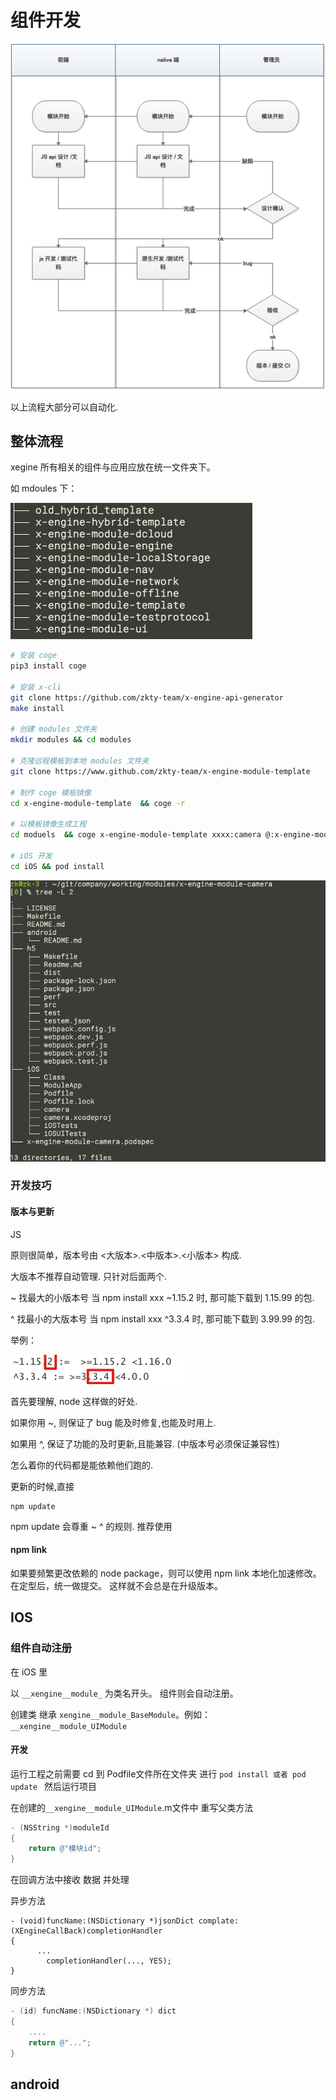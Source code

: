 # 组件开发



![image-20200831115529166](assets/image-20200831115529166.png)

以上流程大部分可以自动化. 



## 整体流程

xegine 所有相关的组件与应用应放在统一文件夹下。

如 mdoules 下：

![image-20200813135912005](assets/image-20200813135912005.png)



```bash
# 安装 coge
pip3 install coge

# 安装 x-cli 
git clone https://github.com/zkty-team/x-engine-api-generator
make install

# 创建 modules 文件夹
mkdir modules && cd modules 

# 克隆远程模板到本地 modules 文件夹
git clone https://www.github.com/zkty-team/x-engine-module-template

# 制作 coge 模板镜像
cd x-engine-module-template  && coge -r 

# 以模板镜像生成工程
cd moduels  && coge x-engine-module-template xxxx:camera @:x-engine-module-camera

# iOS 开发
cd iOS && pod install
```

![image-20200813140631403](assets/image-20200813140631403.png)



### 开发技巧

#### 版本与更新

JS

原则很简单，版本号由 <大版本>.<中版本>.<小版本> 构成.

大版本不推荐自动管理. 只针对后面两个.

~ 找最大的小版本号 当 npm install  xxx  ~1.15.2 时, 那可能下载到 1.15.99 的包.

^ 找最小的大版本号 当 npm install  xxx  ^3.3.4 时, 那可能下载到 3.99.99 的包.

举例：

![image-20200724124944579](assets/image-20200724124944579.png)

首先要理解, node 这样做的好处.

如果你用 ~, 则保证了 bug 能及时修复,也能及时用上.

如果用 ^, 保证了功能的及时更新,且能兼容.  (中版本号必须保证兼容性)

怎么着你的代码都是能依赖他们跑的.



更新的时候,直接 

```
npm update
```

npm update 会尊重 ~ ^ 的规则. 推荐使用




#### npm link

如果要频繁更改依赖的 node package，则可以使用 npm link 本地化加速修改。在定型后，统一做提交。 这样就不会总是在升级版本。



## IOS

### 组件自动注册

在 iOS 里

以 `__xengine__module_` 为类名开头。 组件则会自动注册。

创建类 继承 `xengine__module_BaseModule`。例如：`__xengine__module_UIModule`

#### 开发

运行工程之前需要 cd 到 Podfile文件所在文件夹 进行 `pod install 或者 pod update ` 然后运行项目

在创建的`__xengine__module_UIModule`.m文件中 重写父类方法

```objective-c
- (NSString *)moduleId
{
    return @"模块id";
}
```

在回调方法中接收 数据 并处理

异步方法

```objc
- (void)funcName:(NSDictionary *)jsonDict complate:(XEngineCallBack)completionHandler
{
 	  ...
		completionHandler(..., YES);
}
```



同步方法

```objective-c
- (id) funcName:(NSDictionary *) dict
{
   	....
    return @"...";
}
```

## android


